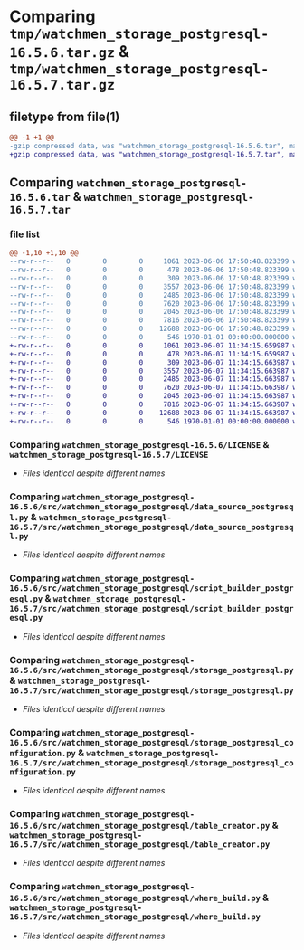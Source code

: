 # Comparing `tmp/watchmen_storage_postgresql-16.5.6.tar.gz` & `tmp/watchmen_storage_postgresql-16.5.7.tar.gz`

## filetype from file(1)

```diff
@@ -1 +1 @@
-gzip compressed data, was "watchmen_storage_postgresql-16.5.6.tar", max compression
+gzip compressed data, was "watchmen_storage_postgresql-16.5.7.tar", max compression
```

## Comparing `watchmen_storage_postgresql-16.5.6.tar` & `watchmen_storage_postgresql-16.5.7.tar`

### file list

```diff
@@ -1,10 +1,10 @@
--rw-r--r--   0        0        0     1061 2023-06-06 17:50:48.823399 watchmen_storage_postgresql-16.5.6/LICENSE
--rw-r--r--   0        0        0      478 2023-06-06 17:50:48.823399 watchmen_storage_postgresql-16.5.6/pyproject.toml
--rw-r--r--   0        0        0      309 2023-06-06 17:50:48.823399 watchmen_storage_postgresql-16.5.6/src/watchmen_storage_postgresql/__init__.py
--rw-r--r--   0        0        0     3557 2023-06-06 17:50:48.823399 watchmen_storage_postgresql-16.5.6/src/watchmen_storage_postgresql/data_source_postgresql.py
--rw-r--r--   0        0        0     2485 2023-06-06 17:50:48.823399 watchmen_storage_postgresql-16.5.6/src/watchmen_storage_postgresql/script_builder_postgresql.py
--rw-r--r--   0        0        0     7620 2023-06-06 17:50:48.823399 watchmen_storage_postgresql-16.5.6/src/watchmen_storage_postgresql/storage_postgresql.py
--rw-r--r--   0        0        0     2045 2023-06-06 17:50:48.823399 watchmen_storage_postgresql-16.5.6/src/watchmen_storage_postgresql/storage_postgresql_configuration.py
--rw-r--r--   0        0        0     7816 2023-06-06 17:50:48.823399 watchmen_storage_postgresql-16.5.6/src/watchmen_storage_postgresql/table_creator.py
--rw-r--r--   0        0        0    12688 2023-06-06 17:50:48.823399 watchmen_storage_postgresql-16.5.6/src/watchmen_storage_postgresql/where_build.py
--rw-r--r--   0        0        0      546 1970-01-01 00:00:00.000000 watchmen_storage_postgresql-16.5.6/PKG-INFO
+-rw-r--r--   0        0        0     1061 2023-06-07 11:34:15.659987 watchmen_storage_postgresql-16.5.7/LICENSE
+-rw-r--r--   0        0        0      478 2023-06-07 11:34:15.659987 watchmen_storage_postgresql-16.5.7/pyproject.toml
+-rw-r--r--   0        0        0      309 2023-06-07 11:34:15.663987 watchmen_storage_postgresql-16.5.7/src/watchmen_storage_postgresql/__init__.py
+-rw-r--r--   0        0        0     3557 2023-06-07 11:34:15.663987 watchmen_storage_postgresql-16.5.7/src/watchmen_storage_postgresql/data_source_postgresql.py
+-rw-r--r--   0        0        0     2485 2023-06-07 11:34:15.663987 watchmen_storage_postgresql-16.5.7/src/watchmen_storage_postgresql/script_builder_postgresql.py
+-rw-r--r--   0        0        0     7620 2023-06-07 11:34:15.663987 watchmen_storage_postgresql-16.5.7/src/watchmen_storage_postgresql/storage_postgresql.py
+-rw-r--r--   0        0        0     2045 2023-06-07 11:34:15.663987 watchmen_storage_postgresql-16.5.7/src/watchmen_storage_postgresql/storage_postgresql_configuration.py
+-rw-r--r--   0        0        0     7816 2023-06-07 11:34:15.663987 watchmen_storage_postgresql-16.5.7/src/watchmen_storage_postgresql/table_creator.py
+-rw-r--r--   0        0        0    12688 2023-06-07 11:34:15.663987 watchmen_storage_postgresql-16.5.7/src/watchmen_storage_postgresql/where_build.py
+-rw-r--r--   0        0        0      546 1970-01-01 00:00:00.000000 watchmen_storage_postgresql-16.5.7/PKG-INFO
```

### Comparing `watchmen_storage_postgresql-16.5.6/LICENSE` & `watchmen_storage_postgresql-16.5.7/LICENSE`

 * *Files identical despite different names*

### Comparing `watchmen_storage_postgresql-16.5.6/src/watchmen_storage_postgresql/data_source_postgresql.py` & `watchmen_storage_postgresql-16.5.7/src/watchmen_storage_postgresql/data_source_postgresql.py`

 * *Files identical despite different names*

### Comparing `watchmen_storage_postgresql-16.5.6/src/watchmen_storage_postgresql/script_builder_postgresql.py` & `watchmen_storage_postgresql-16.5.7/src/watchmen_storage_postgresql/script_builder_postgresql.py`

 * *Files identical despite different names*

### Comparing `watchmen_storage_postgresql-16.5.6/src/watchmen_storage_postgresql/storage_postgresql.py` & `watchmen_storage_postgresql-16.5.7/src/watchmen_storage_postgresql/storage_postgresql.py`

 * *Files identical despite different names*

### Comparing `watchmen_storage_postgresql-16.5.6/src/watchmen_storage_postgresql/storage_postgresql_configuration.py` & `watchmen_storage_postgresql-16.5.7/src/watchmen_storage_postgresql/storage_postgresql_configuration.py`

 * *Files identical despite different names*

### Comparing `watchmen_storage_postgresql-16.5.6/src/watchmen_storage_postgresql/table_creator.py` & `watchmen_storage_postgresql-16.5.7/src/watchmen_storage_postgresql/table_creator.py`

 * *Files identical despite different names*

### Comparing `watchmen_storage_postgresql-16.5.6/src/watchmen_storage_postgresql/where_build.py` & `watchmen_storage_postgresql-16.5.7/src/watchmen_storage_postgresql/where_build.py`

 * *Files identical despite different names*

